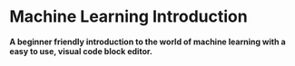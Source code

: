 # Machine Learning Introduction 
**A beginner friendly introduction to the world of machine learning with a easy to use, visual code block editor.** 

